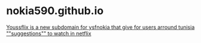 # nokia590.github.io
[Youssflix is a new subdomain for ysfnokia that give for users arround tunisia ""suggestions"" to watch in netflix 
](https://pastebin.com/raw/xzh0fhr3)
